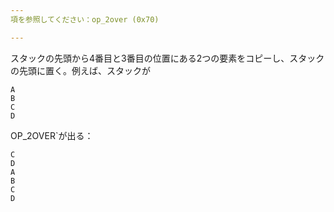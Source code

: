```yaml
---
項を参照してください：op_2over (0x70)

---
```

スタックの先頭から4番目と3番目の位置にある2つの要素をコピーし、スタックの先頭に置く。例えば、スタックが

```text
A
B
C
D
```

OP_2OVER`が出る：

```text
C
D
A
B
C
D
```